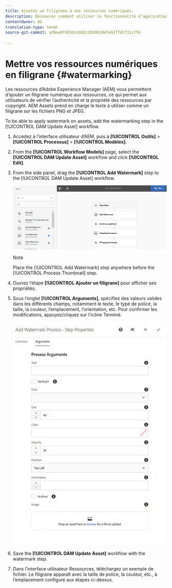 ```yaml
---
title: Ajoutez un filigrane à vos ressources numériques.
description: Découvrez comment utiliser la fonctionnalité d’application d’un filigrane pour ajouter un filigrane numérique aux ressources.
contentOwner: AG
translation-type: tm+mt
source-git-commit: a39ee0f435dc43d2c2830b2947e91ffdcf11c7f6

---
```



# Mettre vos ressources numériques en filigrane {#watermarking}

Les ressources d’Adobe Experience Manager (AEM) vous permettent d’ajouter un filigrane numérique aux ressources, ce qui permet aux utilisateurs de vérifier l’authenticité et la propriété des ressources par copyright. AEM Assets prend en charge le texte à utiliser comme un filigrane sur les fichiers PNG et JPEG.

To be able to apply watermark on assets, add the watermarking step in the [!UICONTROL DAM Update Asset] workflow.

1. Accédez à l’interface utilisateur d’AEM, puis à **[!UICONTROL Outils]** > **[!UICONTROL Processus]** > **[!UICONTROL Modèles]**.
1. From the **[!UICONTROL Workflow Models]** page, select the **[!UICONTROL DAM Update Asset]** workflow and click **[!UICONTROL Edit]**.

1. From the side panel, drag the **[!UICONTROL Add Watermark]** step to the [!UICONTROL DAM Update Asset] workflow.

   ![Faites glisser l’étape Ajouter un filigrane et ajoutez-la au processus de mise à jour de la ressource DAM.](assets/add_watermark_step_aem_assets.png)

   >[!NOTE]
   >
   >Place the [!UICONTROL Add Watermark] step anywhere before the [!UICONTROL Process Thumbnail] step.

1. Ouvrez l’étape **[!UICONTROL Ajouter un filigrane]** pour afficher ses propriétés.
1. Sous l’onglet **[!UICONTROL Arguments]**, spécifiez des valeurs valides dans les différents champs, notamment le texte, le type de police, la taille, la couleur, l’emplacement, l’orientation, etc. Pour confirmer les modifications, appuyez/cliquez sur l’icône Terminé.

   ![Indiquer les arguments dans l’étape Ajouter un filigrane dans Assets](assets/arguments_add_watermark_aem_assets.png)

1. Save the **[!UICONTROL DAM Update Asset]** workflow with the watermark step.
1. Dans l’interface utilisateur Ressources, téléchargez un exemple de fichier. Le filigrane apparaît avec la taille de police, la couleur, etc., à l’emplacement configuré aux étapes ci-dessus.
